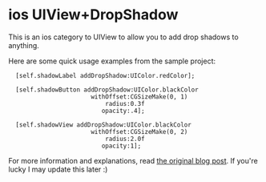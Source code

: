 # ios UIView+DropShadow

This is an ios category to UIView to allow you to add drop shadows to anything.

Here are some quick usage examples from the sample project:

```objc
  [self.shadowLabel addDropShadow:UIColor.redColor];

  [self.shadowButton addDropShadow:UIColor.blackColor
                       withOffset:CGSizeMake(0, 1)
                           radius:0.3f
                          opacity:.4];

  [self.shadowView addDropShadow:UIColor.blackColor
                       withOffset:CGSizeMake(0, 2)
                           radius:2.0f
                          opacity:1];

```

For more information and explanations, read [the original blog post][].
If you're lucky I may update this later :)

[the original blog post]: http://onebigfunction.com/ios/2015/04/24/text-shadows-on-ios/

